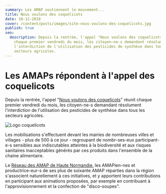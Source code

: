 ```yaml
---
summary: Les AMAP soutiennent le mouvement...
title: Nous voulons des coquelicots
date: 10-12-2018
cover: /content/posts/images/site-nous-voulons-des-coquelicots.jpg
publish: true
seo:
  description: Depuis la rentrée, l'appel "Nous voulons des coquelicots" réunit
    chaque premier vendredi du mois, les citoyen-ne-s demandant résolument
    l'interdiction de l'utilisation des pesticides de synthèse dans tous les
    secteurs agricoles.
---
```

# Les AMAPs répondent à l'appel des coquelicots

Depuis la rentrée, l'appel "[Nous voulons des coquelicots](https://nousvoulonsdescoquelicots.org/)" réunit chaque premier vendredi du mois, les citoyen-ne-s demandant résolument l'interdiction de l'utilisation des pesticides de synthèse dans tous les secteurs agricoles.

![Logo coquelicots](/content/posts/images/site-nous-voulons-des-coquelicots.jpg)

Les mobilisations s'effectuent devant les mairies de nombreuses villes et villages - plus de 500 à ce jour - regroupant de nombr-ses-eux participant-e-s sensibles aux indiscutables atteintes à la biodiversité et aux risques sanitaires inacceptables générés par ces produits dans l'ensemble de la chaine alimentaire.

Le [Réseau des AMAP de Haute Normandie](www.reseau-amap-hn.com/amap),  les AMAPien-nes et productrice-eur-s de ses plus de soixante AMAP réparties dans la région s'associent naturellement à ces initiatives, et y apportent leurs contributions en participant aux animations proposées, par exemple en contribuant à l'approvisionnement et la confection de "disco-soupes".